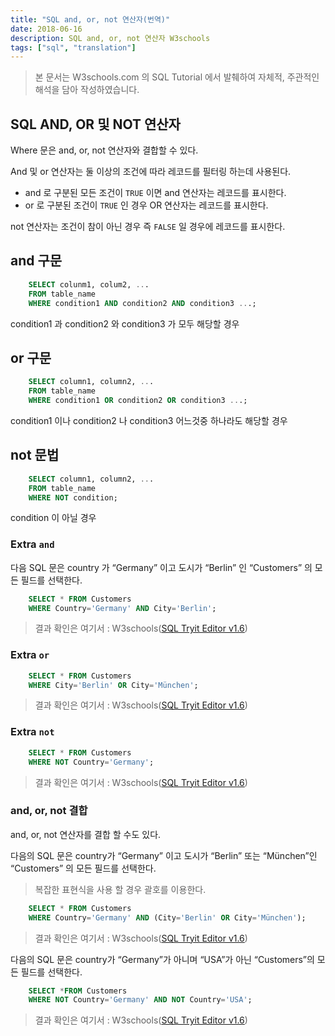 ```yaml
---
title: "SQL and, or, not 연산자(번역)"
date: 2018-06-16
description: SQL and, or, not 연산자 W3schools
tags: ["sql", "translation"]
---
```


> 본 문서는 W3schools.com 의 SQL Tutorial 에서 발췌하여 자체적, 주관적인 해석을 담아 작성하였습니다.

## SQL AND, OR 및 NOT 연산자

Where 문은 and, or, not 연산자와 결합할 수 있다.

And 및 or 연산자는 둘 이상의 조건에 따라 레코드를 필터링 하는데 사용된다.

- and 로 구분된 모든 조건이 `TRUE` 이면 and 연산자는 레코드를 표시한다.
- or 로 구분된 조건이 `TRUE` 인 경우 OR 연산자는 레코드를 표시한다.

not 연산자는 조건이 참이 아닌 경우 즉 `FALSE` 일 경우에 레코드를 표시한다.

## and 구문

```sql
	SELECT colunm1, colum2, ...
	FROM table_name
	WHERE condition1 AND condition2 AND condition3 ...;
```

condition1 과 condition2 와 condition3 가 모두 해당할 경우

## or 구문

```sql
	SELECT column1, column2, ...
	FROM table_name
	WHERE condition1 OR condition2 OR condition3 ...;
```

condition1 이나 condition2 나 condition3 어느것중 하나라도 해당할 경우

## not 문법

```sql
	SELECT column1, column2, ...
	FROM table_name
	WHERE NOT condition;
```

condition 이 아닐 경우

### Extra `and`

다음 SQL 문은 country 가 “Germany” 이고 도시가 “Berlin” 인 “Customers” 의 모든 필드를 선택한다.

```sql
	SELECT * FROM Customers
	WHERE Country='Germany' AND City='Berlin';
```

> 결과 확인은 여기서 : W3schools([SQL Tryit Editor v1.6](https://www.w3schools.com/sql/trysql.asp?filename=trysql_select_where_and))

### Extra `or`

```sql
	SELECT * FROM Customers
	WHERE City='Berlin' OR City='München';
```

> 결과 확인은 여기서 : W3schools([SQL Tryit Editor v1.6](https://www.w3schools.com/sql/trysql.asp?filename=trysql_select_where_or))

### Extra `not`

```sql
	SELECT * FROM Customers
	WHERE NOT Country='Germany';
```

> 결과 확인은 여기서 : W3schools([SQL Tryit Editor v1.6](https://www.w3schools.com/sql/trysql.asp?filename=trysql_select_where_not))

### and, or, not 결합

and, or, not 연산자를 결합 할 수도 있다.

다음의 SQL 문은 country가 “Germany” 이고 도시가 “Berlin” 또는 “München”인 “Customers” 의 모든 필드를 선택한다.

> 복잡한 표현식을 사용 할 경우 괄호를 이용한다.

```sql
	SELECT * FROM Customers
	WHERE Country='Germany' AND (City='Berlin' OR City='München');
```

> 결과 확인은 여기서 : W3schools([SQL Tryit Editor v1.6](https://www.w3schools.com/sql/trysql.asp?filename=trysql_select_where_and_or))

다음의 SQL 문은 country가 “Germany”가 아니며 “USA”가 아닌 “Customers”의 모든 필드를 선택한다.

```sql
	SELECT *FROM Customers
	WHERE NOT Country='Germany' AND NOT Country='USA';
```

> 결과 확인은 여기서 : W3schools([SQL Tryit Editor v1.6](https://www.w3schools.com/sql/trysql.asp?filename=trysql_select_where_not_and))
